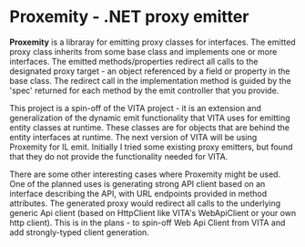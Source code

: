 # Proxemity - .NET proxy emitter

**Proxemity** is a libraray for emitting proxy classes for interfaces. The emitted proxy class inherits from some base class and implements one or more interfaces. The emitted methods/properties redirect all calls to the designated proxy target - an object referenced by a field or property in the base class. The redirect call in the implementation method is guided by the 'spec' returned for each method by the emit controller that you provide. 

This project is a spin-off of the VITA project - it is an extension and generalization of the dynamic emit functionality that VITA uses for emitting entity classes at runtime. These classes are for objects that are behind the entity interfaces at runtime. The next version of VITA will be using Proxemity for IL emit. Initially I tried some existing proxy emitters, but found that they do not provide the functionality needed for VITA. 

There are some other interesting cases where Proxemity might be used. One of the planned uses is generating strong API client based on an interface describing the API, with URL endpoints provided in method attributes. The generated proxy would redirect all calls to the underlying generic Api client (based on HttpClient like VITA's WebApiClient or your own http client). This is in the plans - to spin-off Web Api Client from VITA and add strongly-typed client generation. 


 



